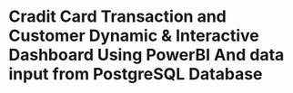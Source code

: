 # Cradit Card Transaction and Customer Dynamic & Interactive Dashboard Using PowerBI And data input from PostgreSQL Database
